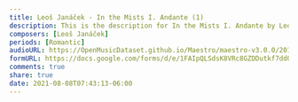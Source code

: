```yaml
---
title: Leoš Janáček - In the Mists I. Andante (1)
description: This is the description for In the Mists I. Andante by Leoš Janáček
composers: [Leoš Janáček]
periods: [Romantic]
audioURL: https://OpenMusicDataset.github.io/Maestro/maestro-v3.0.0/2015/MIDI-Unprocessed_R1_D2-13-20_mid--AUDIO-from_mp3_19_R1_2015_wav--4.midi
formURL: https://docs.google.com/forms/d/e/1FAIpQLSdsK8VRc8GZDDutkf7dd0i-qMlIbO-nGshLkpw-KSXNkJRN9Q/viewform
comments: true
share: true
date: 2021-08-08T07:43:13-06:00
---
```

